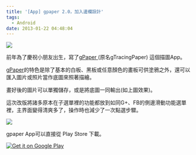 ```yaml
---
title: '[App] gpaper 2.0，加入邊欄設計'
tags:
  - Android
date: 2013-01-22 04:48:04
---
```


[![](http://1.bp.blogspot.com/-UTeuG2hnfvg/UP3dtAHwjdI/AAAAAAAAC9I/LgRerXTf45A/s320/%E8%9E%A2%E5%B9%95%E5%BF%AB%E7%85%A7+2013-01-22+%E4%B8%8A%E5%8D%888.30.18.png)](http://1.bp.blogspot.com/-UTeuG2hnfvg/UP3dtAHwjdI/AAAAAAAAC9I/LgRerXTf45A/s1600/%E8%9E%A2%E5%B9%95%E5%BF%AB%E7%85%A7+2013-01-22+%E4%B8%8A%E5%8D%888.30.18.png)

前年為了慶祝小朋友出生，寫了[gPaper ](https://play.google.com/store/apps/details?id=tw.idv.gasolin.android.gpaper)(原名gTracingPaper) 這個描圖App。

[gPaper](https://play.google.com/store/apps/details?id=tw.idv.gasolin.android.gpaper)的特色是除了基本的白板、黑板或任意顏色的畫板可供塗鴉之外，還可以匯入圖片或照片當作底圖來照著描繪。

畫好後的圖片可以單獨儲存，或是將底圖一同輸出(如上圖效果)。

這次改版將諸多原本在子選單裡的功能都放到如同G+、FB的側邊滑動功能選單裡，主界面變得清爽多了，操作時也減少了一次點選步驟。

[![](http://1.bp.blogspot.com/-WKOpggVsikA/UP3c27pO4OI/AAAAAAAAC9A/ODUnR5JnCuw/s400/slide_menu.png)](http://1.bp.blogspot.com/-WKOpggVsikA/UP3c27pO4OI/AAAAAAAAC9A/ODUnR5JnCuw/s1600/slide_menu.png)

gpaper App可以直接從 Play Store 下載。

[![Get it on Google Play](https://developer.android.com/images/brand/en_generic_rgb_wo_45.png)
](https://play.google.com/store/apps/details?id=tw.idv.gasolin.android.gpaper)
